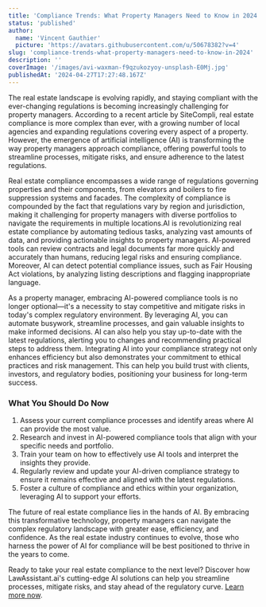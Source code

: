 ```yaml
---
title: 'Compliance Trends: What Property Managers Need to Know in 2024'
status: 'published'
author:
  name: 'Vincent Gauthier'
  picture: 'https://avatars.githubusercontent.com/u/50678382?v=4'
slug: 'compliance-trends-what-property-managers-need-to-know-in-2024'
description: ''
coverImage: '/images/avi-waxman-f9qzukozyoy-unsplash-E0Mj.jpg'
publishedAt: '2024-04-27T17:27:48.167Z'
---
```


The real estate landscape is evolving rapidly, and staying compliant with the ever-changing regulations is becoming increasingly challenging for property managers. According to a recent article by SiteCompli, real estate compliance is more complex than ever, with a growing number of local agencies and expanding regulations covering every aspect of a property. However, the emergence of artificial intelligence (AI) is transforming the way property managers approach compliance, offering powerful tools to streamline processes, mitigate risks, and ensure adherence to the latest regulations.

Real estate compliance encompasses a wide range of regulations governing properties and their components, from elevators and boilers to fire suppression systems and facades. The complexity of compliance is compounded by the fact that regulations vary by region and jurisdiction, making it challenging for property managers with diverse portfolios to navigate the requirements in multiple locations.AI is revolutionizing real estate compliance by automating tedious tasks, analyzing vast amounts of data, and providing actionable insights to property managers. AI-powered tools can review contracts and legal documents far more quickly and accurately than humans, reducing legal risks and ensuring compliance. Moreover, AI can detect potential compliance issues, such as Fair Housing Act violations, by analyzing listing descriptions and flagging inappropriate language.

As a property manager, embracing AI-powered compliance tools is no longer optional—it's a necessity to stay competitive and mitigate risks in today's complex regulatory environment. By leveraging AI, you can automate busywork, streamline processes, and gain valuable insights to make informed decisions. AI can also help you stay up-to-date with the latest regulations, alerting you to changes and recommending practical steps to address them. Integrating AI into your compliance strategy not only enhances efficiency but also demonstrates your commitment to ethical practices and risk management. This can help you build trust with clients, investors, and regulatory bodies, positioning your business for long-term success.

### **What You Should Do Now**

1. Assess your current compliance processes and identify areas where AI can provide the most value.
2. Research and invest in AI-powered compliance tools that align with your specific needs and portfolio.
3. Train your team on how to effectively use AI tools and interpret the insights they provide.
4. Regularly review and update your AI-driven compliance strategy to ensure it remains effective and aligned with the latest regulations.
5. Foster a culture of compliance and ethics within your organization, leveraging AI to support your efforts.

The future of real estate compliance lies in the hands of AI. By embracing this transformative technology, property managers can navigate the complex regulatory landscape with greater ease, efficiency, and confidence. As the real estate industry continues to evolve, those who harness the power of AI for compliance will be best positioned to thrive in the years to come.

Ready to take your real estate compliance to the next level? Discover how LawAssistant.ai's cutting-edge AI solutions can help you streamline processes, mitigate risks, and stay ahead of the regulatory curve. [Learn more now](https://lawassistant.ai/).